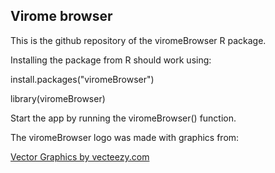 ## Virome browser

This is the github repository of the viromeBrowser R package.

Installing the package from R should work using:

install.packages("viromeBrowser")

library(viromeBrowser)

Start the app by running the viromeBrowser() function.

The viromeBrowser logo was made with graphics from:

<a href="https://www.vecteezy.com">Vector Graphics by vecteezy.com</a>
